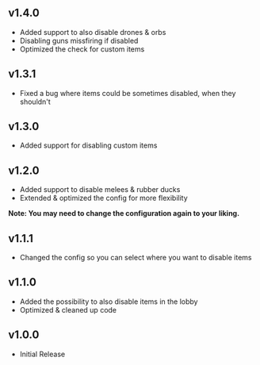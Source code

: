 ## v1.4.0

- Added support to also disable drones & orbs
- Disabling guns missfiring if disabled
- Optimized the check for custom items

## v1.3.1

- Fixed a bug where items could be sometimes disabled, when they shouldn't

## v1.3.0

- Added support for disabling custom items

## v1.2.0

- Added support to disable melees & rubber ducks
- Extended & optimized the config for more flexibility

**Note: You may need to change the configuration again to your liking.**

## v1.1.1

- Changed the config so you can select where you want to disable items

## v1.1.0

- Added the possibility to also disable items in the lobby
- Optimized & cleaned up code

## v1.0.0

- Initial Release
